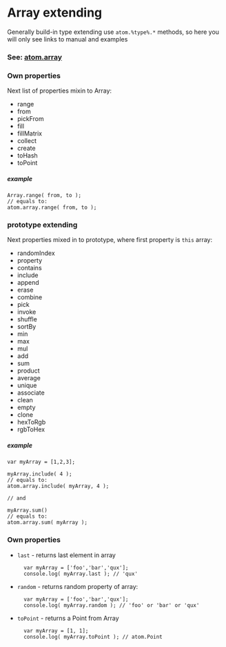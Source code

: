 Array extending
===============

Generally build-in type extending use `atom.%type%.*` methods, so here you will only see links to manual and examples

### See: [atom.array](https://github.com/theshock/atomjs/blob/master/Docs/En/Types/Math.md)

### Own properties

Next list of properties mixin to Array:

* range
* from
* pickFrom
* fill
* fillMatrix
* collect
* create
* toHash
* toPoint

##### example

	Array.range( from, to );
	// equals to:
	atom.array.range( from, to );
	
### prototype extending

Next properties mixed in to prototype, where first property is `this` array:

* randomIndex
* property
* contains
* include
* append
* erase
* combine
* pick
* invoke
* shuffle
* sortBy
* min
* max
* mul
* add
* sum
* product
* average
* unique
* associate
* clean
* empty
* clone
* hexToRgb
* rgbToHex

##### example
	var myArray = [1,2,3];

	myArray.include( 4 );
	// equals to:
	atom.array.include( myArray, 4 );
	
	// and
	
	myArray.sum()
	// equals to:
	atom.array.sum( myArray );
	
### Own properties

* `last` - returns last element in array

		var myArray = ['foo','bar','qux'];
		console.log( myArray.last ); // 'qux'

* `random` - returns random property of array:

		var myArray = ['foo','bar','qux'];
		console.log( myArray.random ); // 'foo' or 'bar' or 'qux'
		
* `toPoint` - returns a Point from Array

		var myArray = [1, 1];
		console.log( myArray.toPoint ); // atom.Point


